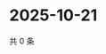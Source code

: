 # 2025-10-21

共 0 条

<!-- BEGIN ZHIHUVIDEO -->
<!-- 最后更新时间 Tue Oct 21 2025 06:10:30 GMT+0800 (China Standard Time) -->

<!-- END ZHIHUVIDEO -->

